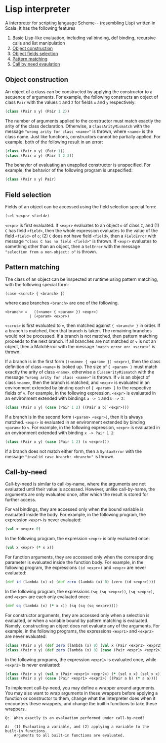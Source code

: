 # Lisp interpreter
A interpreter for scripting language Scheme-- (resembling Lisp) written in Scala. It has the following features
1. Basic Lisp-like evaluation, including val binding, def binding, recursive calls and list manipulation
2. [Object construction](#object-construction)
3. [Object fields selection](#field-selection)
4. [Pattern matching](#pattern-matching)
5. [Call by need evaulation](#call-by-need)


## Object construction

An object of a class can be constructed by applying the constructor to a sequence of arguments.
For example, the following constructs an object of class `Pair` with the values `1` and `2` for fields `x` and `y` respectively:
```clojure
(class (Pair x y) (Pair 1 2))
```

The number of arguments applied to the constructor must match exactly the arity of the class declaration.
Otherwise, a `ClassArityMismatch` with the message `"wrong arity for class <name>"` is thrown, where `<name>` is the class name.
Just like functions, constructors cannot be partially applied.
For example, both of the following result in an error:
```clojure
(class (Pair x y) (Pair 1))
(class (Pair x y) (Pair 1 2 3))
```

The behavior of evaluating an unapplied constructor is unspecified. For example, the behavior of the following program is unspecified:
```clojure
(class (Pair x y) Pair)
```

## Field selection

Fields of an object can be accessed using the field selection special form:
```clojure
(sel <expr> <field>)
```

`<expr>` is first evaluated.
If `<expr>` evaluates to an object `o` of class `C`, and
(1) `C` has field `<field>`, then the whole expression evaluates to the value of the field `<field>` of `o`;
(2) `C` does not have field `<field>`, then a `FieldError` with message `"class C has no field <field>"` is thrown.
If `<expr>` evaluates to something other than an object, then a `SelError` with the message `"selection from a non-object: o"` is thrown.

## Pattern matching

The class of an object can be inspected at runtime using pattern matching, with the following special form:
```bnf
(case <scrut> { <branch> })
```
where case branches `<branch>` are one of the following.
```bnf
<branch> =   ((<name> { <param> }) <expr>)
           | (<param> <expr>)
```

`<scrut>` is first evaluated to `v`, then matched against `{ <branch> }` in order.
If a branch is matched, then that branch is taken.
The remaining branches would not be processed.
If a branch is not matched, then pattern matching proceeds to the next branch.
If all branches are not matched or `v` is not an object, then a MatchError with the message `"match error on: <scrut>"` is thrown.

If a branch is in the first form `((<name> { <param> }) <expr>)`,
then the class definition of class `<name>` is looked up.
The size of `{ <param> }` must match exactly the arity of class `<name>`,
otherwise a `ClassArityMismatch` with the message `"wrong arity for class <name>"` is thrown.
If `v` is an object of class `<name>`, then the branch is matched,
and `<expr>` is evaluated in an environment extended by binding each of `{ <param> }` to the respective fields of `v`.
For example, in the following expression, `<expr>` is evaluated in an environment extended with bindings `a -> 1` and `b -> 2`:
```clojure
(class (Pair x y) (case (Pair 1 2) ((Pair a b) <expr>)))
```

If a branch is in the second form `(<param> <expr>)`, then it is always matched.
`<expr>` is evaluated in an environment extended by binding `<param>` to `v`.
For example, in the following expression, `<expr>` is evaluated in an environment extended with binding `x -> Pair 1 2`:
```clojure
(class (Pair x y) (case (Pair 1 2) (x <expr>)))
```

If a branch does not match either form, then a `SyntaxError` with the message `"invalid case branch: <branch>"` is thrown.

## Call-by-need

Call-by-need is similar to call-by-name, where the arguments are not evaluated until their value is accessed.
However, unlike call-by-name, the arguments are only evaluated once,
after which the result is stored for further access.

For val bindings, they are accessed only when the bound variable is evaluated inside the body.
For example, in the following program, the expression `<expr>` is never evaluated:
```clojure
(val x <expr> 0)
```
In the following program, the expression `<expr>` is only evaluated once:
```clojure
(val x <expr> (* x x))
```

For function arguments, they are accessed only when the corresponding parameter is evaluated inside the function body.
For example, in the following program, the expressions `(id <expr>)` and `<expr>` are never evaluated:
```clojure
(def id (lambda (x) x) (def zero (lambda (x) 0) (zero (id <expr>))))
```
In the following program, the expressions `(sq (sq <expr>))`, `(sq <expr>)`, and `<expr>` are each only evaluated once:
```clojure
(def sq (lambda (x) (* x x)) (sq (sq (sq <expr>))))
```

For constructor arguments, they are accessed only when a selection is evaluated,
or when a variable bound by pattern matching is evaluated.
Namely, constructing an object does not evaluate any of the arguments.
For example, in the following programs, the expressions `<expr1>` and `<expr2>` are never evaluated:
```clojure
(class (Pair x y) (def zero (lambda (x) 0) (val x (Pair <expr1> <expr2>) (zero (sel x x)))))
(class (Pair x y) (def zero (lambda (x) 0) (case (Pair <expr1> <expr2>) ((Pair a b) (zero a)))))
```
In the following programs, the expression `<expr1>` is evaluated once, while `<expr2>` is never evaluated:
```clojure
(class (Pair x y) (val x (Pair <expr1> <expr2>) (* (sel x x) (sel x x))))
(class (Pair x y) (case (Pair <expr1> <expr2>) ((Pair a b) (* a a))))
```

To implement call-by-need, you may define a wrapper around arguments.
You may also want to wrap arguments in these wrappers before applying a function or constructor to them,
change what the interpreter does when it encounters these wrappers,
and change the builtin functions to take these wrappers.

    Q:  When exactly is an evaluation performed under call-by-need?

    A:  (1) Evaluating a variable, and (2) applying a variable to the built-in functions.
        Arguments to all built-in functions are evaluated.
